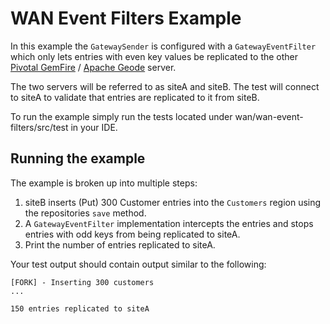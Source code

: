 # WAN Event Filters Example

In this example the `GatewaySender` is configured with  a `GatewayEventFilter` which only lets entries with even key values be replicated to the other [Pivotal GemFire](https://pivotal.io/pivotal-gemfire) / [Apache Geode](http://geode.apache.org/) server.

The two servers will be referred to as siteA and siteB. The test will connect to siteA to validate that entries are replicated to it from siteB.

To run the example simply run the tests located under wan/wan-event-filters/src/test in your IDE.

## Running the example

The example is broken up into multiple steps:
1. siteB inserts (Put) 300 Customer entries into the `Customers` region using the repositories `save` method.
2. A `GatewayEventFilter` implementation intercepts the entries and stops entries with odd keys from being replicated to siteA.
3. Print the number of entries replicated to siteA.

Your test output should contain output similar to the following:

    [FORK] - Inserting 300 customers
    ...
    
    150 entries replicated to siteA